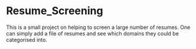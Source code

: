 # Resume_Screening

This is a small project on helping to screen a large number of resumes. One can simply add a file of resumes and see which domains they could be categorised into.
